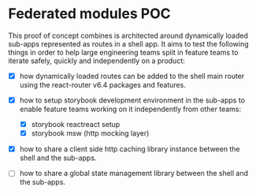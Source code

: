 # Federated modules POC

This proof of concept combines is architected around dynamically loaded sub-apps represented as routes in a shell app.
It aims to test the following things in order to help large engineering teams split in feature teams to iterate safely, quickly and independently on a product:

- [x] how dynamically loaded routes can be added to the shell main router using the react-router v6.4 packages and features.
- [x] how to setup storybook development environment in the sub-apps to enable feature teams working on it independently from other teams:

  - [x] storybook reactreact setup
  - [x] storybook msw (http mocking layer)

- [x] how to share a client side http caching library instance between the shell and the sub-apps.
- [ ] how to share a global state management library between the shell and the sub-apps.
